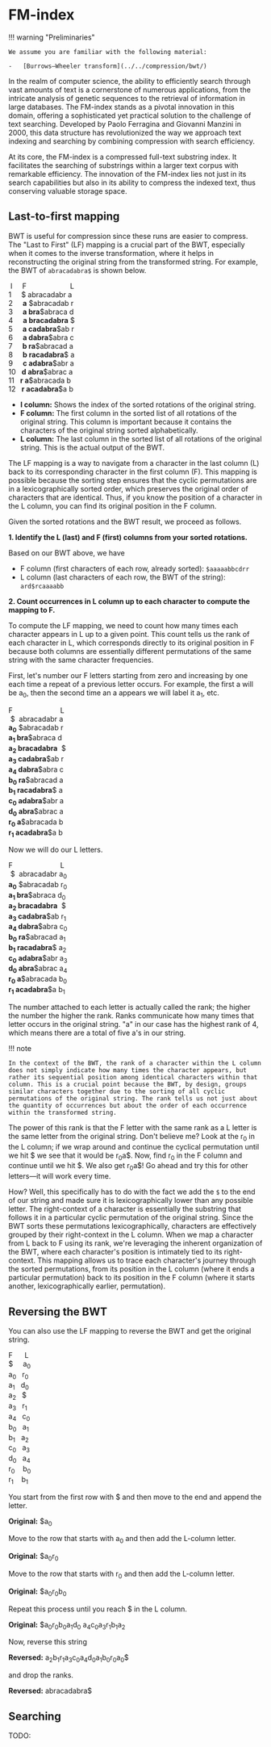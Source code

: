 # FM-index

!!! warning "Preliminaries"

    We assume you are familiar with the following material:

    -   [Burrows–Wheeler transform](../../compression/bwt/)

In the realm of computer science, the ability to efficiently search through vast amounts of text is a cornerstone of numerous applications, from the intricate analysis of genetic sequences to the retrieval of information in large databases.
The FM-index stands as a pivotal innovation in this domain, offering a sophisticated yet practical solution to the challenge of text searching.
Developed by Paolo Ferragina and Giovanni Manzini in 2000, this data structure has revolutionized the way we approach text indexing and searching by combining compression with search efficiency.

At its core, the FM-index is a compressed full-text substring index.
It facilitates the searching of substrings within a larger text corpus with remarkable efficiency.
The innovation of the FM-index lies not just in its search capabilities but also in its ability to compress the indexed text, thus conserving valuable storage space.

## Last-to-first mapping

BWT is useful for compression since these runs are easier to compress.
The "Last to First" (LF) mapping is a crucial part of the BWT, especially when it comes to the inverse transformation, where it helps in reconstructing the original string from the transformed string.
For example, the BWT of `abracadabra$` is shown below.

&nbsp;I&nbsp;&nbsp;&nbsp;&nbsp;&nbsp;F&nbsp;&nbsp;&nbsp;&nbsp;&nbsp;&nbsp;&nbsp;&nbsp;&nbsp;&nbsp;&nbsp;&nbsp;&nbsp;&nbsp;&nbsp;&nbsp;&nbsp;&nbsp;&nbsp;&nbsp;&nbsp;&nbsp;L<br>
1&nbsp;&nbsp;&nbsp;&nbsp;&nbsp;\$&nbsp;abracadabr&nbsp;a<br>
2&nbsp;&nbsp;&nbsp;&nbsp;&nbsp;**a**&nbsp;\$abracadab&nbsp;r<br>
3&nbsp;&nbsp;&nbsp;&nbsp;&nbsp;**a&nbsp;bra**\$abraca&nbsp;d<br>
4&nbsp;&nbsp;&nbsp;&nbsp;&nbsp;**a&nbsp;bracadabra**&nbsp;\$<br>
5&nbsp;&nbsp;&nbsp;&nbsp;&nbsp;**a&nbsp;cadabra**\$ab&nbsp;r<br>
6&nbsp;&nbsp;&nbsp;&nbsp;&nbsp;**a&nbsp;dabra**\$abra&nbsp;c<br>
7&nbsp;&nbsp;&nbsp;&nbsp;&nbsp;**b&nbsp;ra**\$abracad&nbsp;a<br>
8&nbsp;&nbsp;&nbsp;&nbsp;&nbsp;**b&nbsp;racadabra**\$&nbsp;a<br>
9&nbsp;&nbsp;&nbsp;&nbsp;&nbsp;**c&nbsp;adabra**\$abr&nbsp;a<br>
10&nbsp;&nbsp;&nbsp;**d&nbsp;abra**\$abrac&nbsp;a<br>
11&nbsp;&nbsp;&nbsp;**r&nbsp;a**\$abracada&nbsp;b<br>
12&nbsp;&nbsp;&nbsp;**r&nbsp;acadabra**\$a&nbsp;b<br>

-   **I column:** Shows the index of the sorted rotations of the original string.
-   **F column:** The first column in the sorted list of all rotations of the original string. This column is important because it contains the characters of the original string sorted alphabetically.
-   **L column:** The last column in the sorted list of all rotations of the original string. This is the actual output of the BWT.

The LF mapping is a way to navigate from a character in the last column (L) back to its corresponding character in the first column (F).
This mapping is possible because the sorting step ensures that the cyclic permutations are in a lexicographically sorted order, which preserves the original order of characters that are identical.
Thus, if you know the position of a character in the L column, you can find its original position in the F column.

Given the sorted rotations and the BWT result, we proceed as follows.

**1. Identify the L (last) and F (first) columns from your sorted rotations.**

Based on our BWT above, we have

-   F column (first characters of each row, already sorted): `$aaaaabbcdrr`
-   L column (last characters of each row, the BWT of the string): `ard$rcaaaabb`

**2. Count occurrences in L column up to each character to compute the mapping to F.**

To compute the LF mapping, we need to count how many times each character appears in L up to a given point.
This count tells us the rank of each character in L, which corresponds directly to its original position in F because both columns are essentially different permutations of the same string with the same character frequencies.

First, let's number our F letters starting from zero and increasing by one each time a repeat of a previous letter occurs.
For example, the first a will be a<sub>0</sub>, then the second time an a appears we will label it a<sub>1</sub>, etc.

F&nbsp;&nbsp;&nbsp;&nbsp;&nbsp;&nbsp;&nbsp;&nbsp;&nbsp;&nbsp;&nbsp;&nbsp;&nbsp;&nbsp;&nbsp;&nbsp;&nbsp;&nbsp;&nbsp;&nbsp;&nbsp;&nbsp;&nbsp;&nbsp;L<br>
&nbsp;\$&nbsp;&nbsp;abracadabr&nbsp;a<br>
**a<sub>0</sub>**&nbsp;\$abracadab&nbsp;r<br>
**a<sub>1</sub>&nbsp;bra**\$abraca&nbsp;d<br>
**a<sub>2</sub>&nbsp;bracadabra**&nbsp;&nbsp;\$<br>
**a<sub>3</sub>&nbsp;cadabra**\$ab&nbsp;r<br>
**a<sub>4</sub>&nbsp;dabra**\$abra&nbsp;c<br>
**b<sub>0</sub>&nbsp;ra**\$abracad&nbsp;a<br>
**b<sub>1</sub>&nbsp;racadabra**\$&nbsp;a<br>
**c<sub>0</sub>&nbsp;adabra**\$abr&nbsp;a<br>
**d<sub>0</sub>&nbsp;abra**\$abrac&nbsp;a<br>
**r<sub>0</sub>&nbsp;a**\$abracada&nbsp;b<br>
**r<sub>1</sub>&nbsp;acadabra**\$a&nbsp;b<br>

Now we will do our L letters.

F&nbsp;&nbsp;&nbsp;&nbsp;&nbsp;&nbsp;&nbsp;&nbsp;&nbsp;&nbsp;&nbsp;&nbsp;&nbsp;&nbsp;&nbsp;&nbsp;&nbsp;&nbsp;&nbsp;&nbsp;&nbsp;&nbsp;&nbsp;&nbsp;L<br>
&nbsp;\$&nbsp;&nbsp;abracadabr&nbsp;a<sub>0</sub><br>
**a<sub>0</sub>**&nbsp;\$abracadab&nbsp;r<sub>0</sub><br>
**a<sub>1</sub>&nbsp;bra**\$abraca&nbsp;d<sub>0</sub><br>
**a<sub>2</sub>&nbsp;bracadabra**&nbsp;&nbsp;\$<br>
**a<sub>3</sub>&nbsp;cadabra**\$ab&nbsp;r<sub>1</sub><br>
**a<sub>4</sub>&nbsp;dabra**\$abra&nbsp;c<sub>0</sub><br>
**b<sub>0</sub>&nbsp;ra**\$abracad&nbsp;a<sub>1</sub><br>
**b<sub>1</sub>&nbsp;racadabra**\$&nbsp;a<sub>2</sub><br>
**c<sub>0</sub>&nbsp;adabra**\$abr&nbsp;a<sub>3</sub><br>
**d<sub>0</sub>&nbsp;abra**\$abrac&nbsp;a<sub>4</sub><br>
**r<sub>0</sub>&nbsp;a**\$abracada&nbsp;b<sub>0</sub><br>
**r<sub>1</sub>&nbsp;acadabra**\$a&nbsp;b<sub>1</sub><br>

The number attached to each letter is actually called the rank; the higher the number the higher the rank.
Ranks communicate how many times that letter occurs in the original string.
"a" in our case has the highest rank of 4, which means there are a total of five a's in our string.

!!! note

    In the context of the BWT, the rank of a character within the L column does not simply indicate how many times the character appears, but rather its sequential position among identical characters within that column. This is a crucial point because the BWT, by design, groups similar characters together due to the sorting of all cyclic permutations of the original string. The rank tells us not just about the quantity of occurrences but about the order of each occurrence within the transformed string.

The power of this rank is that the F letter with the same rank as a L letter is the same letter from the original string.
Don't believe me?
Look at the r<sub>0</sub> in the L column; if we wrap around and continue the cyclical permutation until we hit \$ we see that it would be r<sub>0</sub>a\$.
Now, find r<sub>0</sub> in the F column and continue until we hit \$.
We also get r<sub>0</sub>a\$!
Go ahead and try this for other letters&mdash;it will work every time.

How?
Well, this specifically has to do with the fact we add the `$` to the end of our string and made sure it is lexicographically lower than any possible letter.
The right-context of a character is essentially the substring that follows it in a particular cyclic permutation of the original string.
Since the BWT sorts these permutations lexicographically, characters are effectively grouped by their right-context in the L column.
When we map a character from L back to F using its rank, we're leveraging the inherent organization of the BWT, where each character's position is intimately tied to its right-context.
This mapping allows us to trace each character's journey through the sorted permutations, from its position in the L column (where it ends a particular permutation) back to its position in the F column (where it starts another, lexicographically earlier, permutation).

## Reversing the BWT

You can also use the LF mapping to reverse the BWT and get the original string.

F&nbsp;&nbsp;&nbsp;&nbsp;&nbsp; L<br>
\$&nbsp;&nbsp;&nbsp;&nbsp; a<sub>0</sub><br>
a<sub>0</sub>&nbsp;&nbsp; r<sub>0</sub><br>
a<sub>1</sub>&nbsp;&nbsp; d<sub>0</sub><br>
a<sub>2</sub>&nbsp;&nbsp; \$<br>
a<sub>3</sub>&nbsp;&nbsp; r<sub>1</sub><br>
a<sub>4</sub>&nbsp;&nbsp; c<sub>0</sub><br>
b<sub>0</sub>&nbsp;&nbsp; a<sub>1</sub><br>
b<sub>1</sub>&nbsp;&nbsp; a<sub>2</sub><br>
c<sub>0</sub>&nbsp;&nbsp; a<sub>3</sub><br>
d<sub>0</sub>&nbsp;&nbsp; a<sub>4</sub><br>
r<sub>0</sub>&nbsp;&nbsp;&nbsp; b<sub>0</sub><br>
r<sub>1</sub>&nbsp;&nbsp;&nbsp; b<sub>1</sub><br>

You start from the first row with \$ and then move to the end and append the letter.

**Original:** \$a<sub>0</sub>

Move to the row that starts with a<sub>0</sub> and then add the L-column letter.

**Original:** \$a<sub>0</sub>r<sub>0</sub>

Move to the row that starts with r<sub>0</sub> and then add the L-column letter.

**Original:** \$a<sub>0</sub>r<sub>0</sub>b<sub>0</sub>

Repeat this process until you reach \$ in the L column.

**Original:** \$a<sub>0</sub>r<sub>0</sub>b<sub>0</sub>a<sub>1</sub>d<sub>0</sub>
a<sub>4</sub>c<sub>0</sub>a<sub>3</sub>r<sub>1</sub>b<sub>1</sub>a<sub>2</sub>

Now, reverse this string

**Reversed:** a<sub>2</sub>b<sub>1</sub>r<sub>1</sub>a<sub>3</sub>c<sub>0</sub>a<sub>4</sub>d<sub>0</sub>a<sub>1</sub>b<sub>0</sub>r<sub>0</sub>a<sub>0</sub>\$

and drop the ranks.

**Reversed:** abracadabra\$

## Searching

TODO:

<!-- REFERENCES -->

[^cheng2018fmtree]: Cheng, H., Wu, M., & Xu, Y. (2018). FMtree: a fast locating algorithm of FM-indexes for genomic data. *Bioinformatics, 34*(3), 416-424. doi: [10.1093/bioinformatics/btx596](https://doi.org/10.1093/bioinformatics/btx596)
[^wikipedia]: [FM-index Wikipedia](https://en.wikipedia.org/wiki/FM-index)
[^curious-coding]: [Interactive demo from Curious Coding](https://curiouscoding.nl/notes/bwt/)
[^alex-bowe]: [Blog post from Alex Bowe](https://www.alexbowe.com/fm-index/)
[^bwt-fmindex-langmead]: [Slides from Ben Langmead](https://www.cs.jhu.edu/~langmea/resources/lecture_notes/bwt_and_fm_index.pdf)
[^simpson2010efficient]: Simpson, J. T., & Durbin, R. (2010). Efficient construction of an assembly string graph using the FM-index. *Bioinformatics, 26*(12), i367-i373. doi: [10.1093/bioinformatics/btq217](https://doi.org/10.1093/bioinformatics/btq217)
